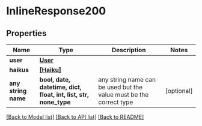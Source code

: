 # InlineResponse200


## Properties
Name | Type | Description | Notes
------------ | ------------- | ------------- | -------------
**user** | [**User**](User.md) |  | 
**haikus** | [**[Haiku]**](Haiku.md) |  | 
**any string name** | **bool, date, datetime, dict, float, int, list, str, none_type** | any string name can be used but the value must be the correct type | [optional]

[[Back to Model list]](../README.md#documentation-for-models) [[Back to API list]](../README.md#documentation-for-api-endpoints) [[Back to README]](../README.md)


